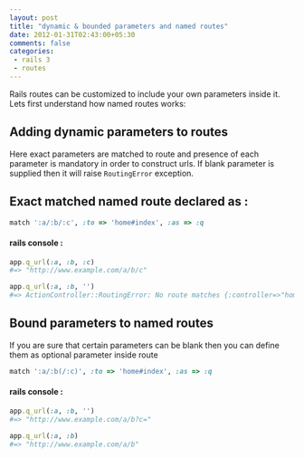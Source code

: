 ```yaml
---
layout: post
title: "dynamic & bounded parameters and named routes"
date: 2012-01-31T02:43:00+05:30
comments: false
categories:
 - rails 3
 - routes
---
```

Rails routes can be customized to include your own parameters inside it. Lets first understand how named routes works:

## Adding dynamic parameters to routes 

Here exact parameters are matched to route and presence of each parameter is mandatory in order to construct urls. If blank parameter is supplied then it will raise `RoutingError` exception. 

## Exact matched named route declared as :

```ruby
match ':a/:b/:c', :to => 'home#index', :as => :q
```
#### rails console :
```ruby
app.q_url(:a, :b, :c)
#=> "http://www.example.com/a/b/c"

app.q_url(:a, :b, '')
#=> ActionController::RoutingError: No route matches {:controller=>"home", :a=>:a, :b=>:b, :c=>""}
```
<!--more-->
## Bound parameters to named routes
If you are sure that certain parameters can be blank then you can define them as optional parameter inside route

```ruby
match ':a/:b(/:c)', :to => 'home#index', :as => :q
```
#### rails console :
```ruby
app.q_url(:a, :b, '')   
#=> "http://www.example.com/a/b?c="

app.q_url(:a, :b)   
#=> "http://www.example.com/a/b" 
```
